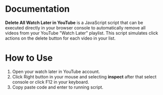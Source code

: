 # Documentation
**Delete All Watch Later in YouTube** is a JavaScript script that can be executed directly in your browser console to automatically remove all videos from your YouTube "Watch Later" playlist. This script simulates click actions on the delete button for each video in your list.

# How to Use

1. Open your watch later in YouTube account.
2. Click Right button in your mouse and selecting **inspect** after that select console or click F12 in your keyboard.
3. Copy paste code and enter to running script.

